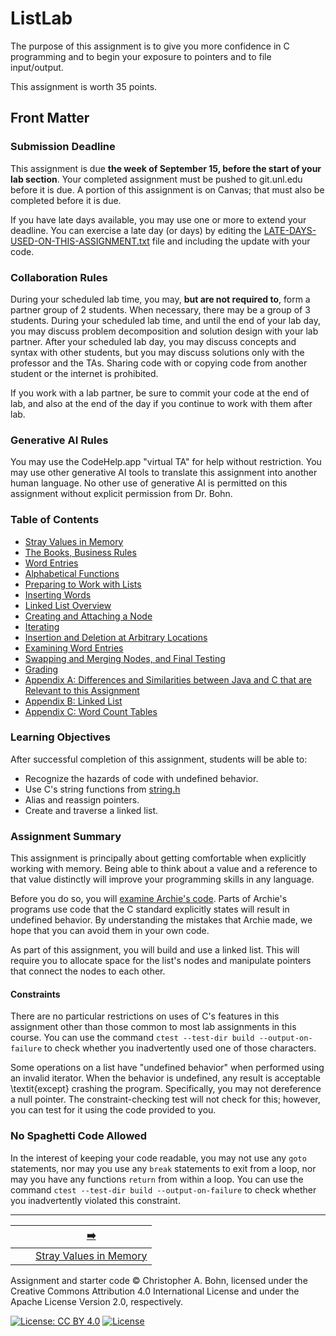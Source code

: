 # ListLab

The purpose of this assignment is to give you more confidence in C programming and to begin your exposure to pointers and to file input/output.

This assignment is worth 35 points.

## Front Matter

### Submission Deadline

This assignment is due **the week of September 15, before the start of your lab section**.
Your completed assignment must be pushed to git.unl.edu before it is due.
A portion of this assignment is on Canvas; that must also be completed before it is due.

If you have late days available, you may use one or more to extend your deadline.
You can exercise a late day (or days) by editing the [LATE-DAYS-USED-ON-THIS-ASSIGNMENT.txt](LATE-DAYS-USED-ON-THIS-ASSIGNMENT.txt) file and including the update with your code.

### Collaboration Rules

During your scheduled lab time, you may, **but are not required to**, form a partner group of 2 students.
When necessary, there may be a group of 3 students.
During your scheduled lab time, and until the end of your lab day, you may discuss problem decomposition and solution design with your lab partner.
After your scheduled lab day, you may discuss concepts and syntax with other students, but you may discuss solutions only with the professor and the TAs.
Sharing code with or copying code from another student or the internet is prohibited.

If you work with a lab partner, be sure to commit your code at the end of lab, and also at the end of the day if you continue to work with them after lab.

### Generative AI Rules

You may use the CodeHelp.app "virtual TA" for help without restriction.
You may use other generative AI tools to translate this assignment into another human language.
No other use of generative AI is permitted on this assignment without explicit permission from Dr. Bohn.

### Table of Contents

- [Stray Values in Memory](doc/01-stray-values-in-memory.md)
- [The Books, Business Rules](doc/02-getting-started.md)
- [Word Entries](doc/03-word-entries.md)
- [Alphabetical Functions](doc/04-alphabetical-functions.md)
- [Preparing to Work with Lists](doc/05-preparing-to-work-with-lists.md)
- [Inserting Words](doc/06-inserting-words.md)
- [Linked List Overview](doc/07-linked-list-overview.md)
- [Creating and Attaching a Node](doc/08-create-and-attach-node.md)
- [Iterating](doc/09-iterating.md)
- [Insertion and Deletion at Arbitrary Locations](doc/10-insert-delete-node.md)
- [Examining Word Entries](doc/11-examine-word-entries.md)
- [Swapping and Merging Nodes, and Final Testing](doc/12-swap-merge-nodes.md)
- [Grading](doc/13-grading.md)
- [Appendix A: Differences and Similarities between Java and C that are Relevant to this Assignment](doc/AA-JavaVsC.md)
- [Appendix B: Linked List](doc/BB-data-structure.md)
- [Appendix C: Word Count Tables](doc/CC-word-tables.md)

### Learning Objectives

After successful completion of this assignment, students will be able to:
- Recognize the hazards of code with undefined behavior.
- Use C's string functions from [string.h](https://unl.grlcontent.com/compeng2e/page/appendixc#c16)
- Alias and reassign pointers.
- Create and traverse a linked list.

### Assignment Summary

This assignment is principally about getting comfortable when explicitly working with memory.
Being able to think about a value and a reference to that value distinctly will improve your programming skills in any language.

Before you do so, you will [examine Archie's code](doc/01-stray-values-in-memory.md).
Parts of Archie's programs use code that the C standard explicitly states will result in undefined behavior.
By understanding the mistakes that Archie made, we hope that you can avoid them in your own code.

As part of this assignment, you will build and use a linked list.
This will require you to allocate space for the list's nodes and manipulate pointers that connect the nodes to each other.

#### Constraints

There are no particular restrictions on uses of C's features in this assignment other than those common to most lab assignments in this course.
You can use the command `ctest --test-dir build --output-on-failure` to check whether you inadvertently used one of those characters.

Some operations on a list have "undefined behavior" when performed using an invalid iterator.
When the behavior is undefined, any result is acceptable \textit{except} crashing the program.
Specifically, you may not dereference a null pointer.
The constraint-checking test will not check for this; however, you can test for it using the code provided to you.

### No Spaghetti Code Allowed

In the interest of keeping your code readable, you may not use any `goto` statements,
nor may you use any `break` statements to exit from a loop,
nor may you have any functions `return` from within a loop.
You can use the command `ctest --test-dir build --output-on-failure` to check whether you inadvertently violated this constraint.

---

|                 |                              |           [➡️](doc/01-stray-values-in-memory.md)           |
|:---------------:|:----------------------------:|:----------------------------------------------------------:|
|                 |                              | [Stray Values in Memory](doc/01-stray-values-in-memory.md) |

Assignment and starter code © Christopher A. Bohn,
licensed under the Creative Commons Attribution 4.0 International License
and under the Apache License Version 2.0, respectively.

<!-- [![License: CC BY 4.0](https://licensebuttons.net/l/by/4.0/80x15.png)](https://creativecommons.org/licenses/by/4.0/) -->
[![License: CC BY 4.0](https://img.shields.io/badge/License-CC_BY_4.0-lightgrey.svg)](https://creativecommons.org/licenses/by/4.0/)
[![License](https://img.shields.io/badge/License-Apache_2.0-blue.svg)](https://opensource.org/licenses/Apache-2.0)
